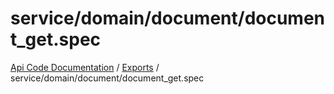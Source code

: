 # service/domain/document/document\_get.spec
[Api Code Documentation](../README.md) / [Exports](../modules.md) / service/domain/document/document\_get.spec
